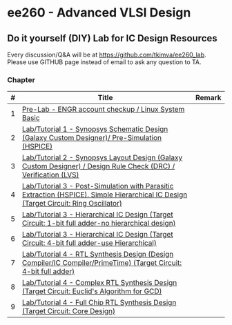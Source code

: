 # ee260 - Advanced VLSI Design

## Do it yourself (DIY) Lab for IC Design Resources

Every discussion/Q&A will be at https://github.com/tkimva/ee260_lab. Please use GITHUB page instead of email to ask any question to TA.

### Chapter

| # | Title | Remark | 
| ---- | ---- | -------|
| 1	|	[Pre-Lab - ENGR account checkup / Linux System Basic](lab0)	| | 
| 2	| [Lab/Tutorial 1 - Synopsys Schematic Design (Galaxy Custom Designer)/ Pre-Simulation (HSPICE)](lab1)	| |
| 3	| [Lab/Tutorial 2 - Synopsys Layout Design (Galaxy Custom Designer) / Design Rule Check (DRC) / Verification (LVS)](lab2)  |  | 
| 4		| [Lab/Tutorial 3 - Post-Simulation with Parasitic Extraction (HSPICE). Simple Hierarchical IC Design (Target Circuit: Ring Oscillator)](lab3) | | 
| 5		| [Lab/Tutorial 3 - Hierarchical IC Design (Target Circuit: 1-bit full adder-no hierarchical design)](lab3)	| | 
| 6	  | [Lab/Tutorial 3 - Hierarchical IC Design (Target Circuit: 4-bit full adder-use Hierarchical)](lab3) | 	|  
| 7		| [Lab/Tutorial 4 - RTL Synthesis Design (Design Compiler/IC Compiler/PrimeTime) (Target Circuit: 4-bit full adder)](lab4)|| 
| 8		| [Lab/Tutorial 4 - Complex RTL Synthesis Design  (Target Circuit: Euclid's Algorithm for GCD)](lab4)| 	|  
| 9	| [Lab/Tutorial 4 - Full Chip RTL Synthesis Design	(Target Circuit: Core Design)](lab4)|  |  


